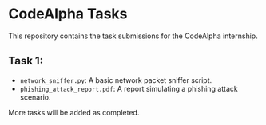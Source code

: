 # CodeAlpha Tasks

This repository contains the task submissions for the CodeAlpha internship.

## Task 1:
- `network_sniffer.py`: A basic network packet sniffer script.
- `phishing_attack_report.pdf`: A report simulating a phishing attack scenario.

More tasks will be added as completed.
